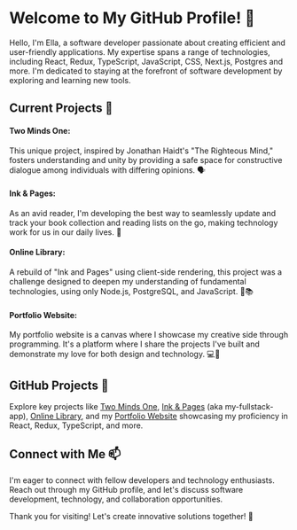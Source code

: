 # Welcome to My GitHub Profile! 👋
Hello, I'm Ella, a software developer passionate about creating efficient and user-friendly applications. My expertise spans a range of technologies, including React, Redux, TypeScript, JavaScript, CSS, Next.js, Postgres and more. I'm dedicated to staying at the forefront of software development by exploring and learning new tools.

## Current Projects 🚀
#### Two Minds One: 
This unique project, inspired by Jonathan Haidt's "The Righteous Mind," fosters understanding and unity by providing a safe space for constructive dialogue among individuals with differing opinions. 🗣️

#### Ink & Pages:
As an avid reader, I'm developing the best way to seamlessly update and track your book collection and reading lists on the go, making technology work for us in our daily lives. 📘

#### Online Library: 
A rebuild of "Ink and Pages" using client-side rendering, this project was a challenge designed to deepen my understanding of fundamental technologies, using only Node.js, PostgreSQL, and JavaScript. 📖📚

#### Portfolio Website: 
My portfolio website is a canvas where I showcase my creative side through programming. It's a platform where I share the projects I've built and demonstrate my love for both design and technology. 💻🎨

## GitHub Projects 💼
Explore key projects like [Two Minds One](https://github.com/ellaroosmarijn/two-minds-one), [Ink & Pages](https://github.com/ellaroosmarijn/my-fullstack-app) (aka my-fullstack-app), [Online Library](https://github.com/ellaroosmarijn/my-fullstack-app), and my [Portfolio Website](https://github.com/ellaroosmarijn/portfolio) showcasing my proficiency in React, Redux, TypeScript, and more.

## Connect with Me 📫
I'm eager to connect with fellow developers and technology enthusiasts. Reach out through my GitHub profile, and let's discuss software development, technology, and collaboration opportunities.

Thank you for visiting! Let's create innovative solutions together! 🤝